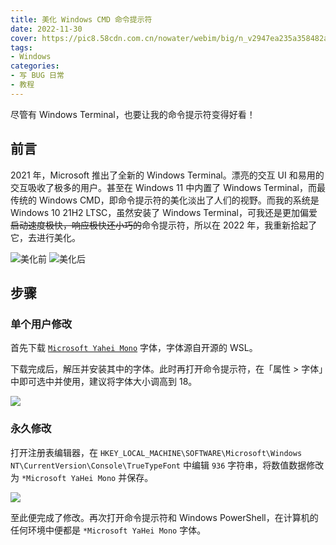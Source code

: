 ```yaml
---
title: 美化 Windows CMD 命令提示符
date: 2022-11-30
cover: https://pic8.58cdn.com.cn/nowater/webim/big/n_v2947ea235a358482a97ac2cad1e1a990e.png
tags:
- Windows
categories:
- 写 BUG 日常
- 教程
---
```

尽管有 Windows Terminal，也要让我的命令提示符变得好看！
<!--more-->

## 前言

2021 年，Microsoft 推出了全新的 Windows Terminal。漂亮的交互 UI 和易用的交互吸收了极多的用户。甚至在 Windows 11 中内置了 Windows Terminal，而最传统的 Windows CMD，即命令提示符的美化淡出了人们的视野。而我的系统是 Windows 10 21H2 LTSC，虽然安装了 Windows Terminal，可我还是更加偏爱~~启动速度极快，响应极快还小巧的~~命令提示符，所以在 2022 年，我重新拾起了它，去进行美化。

![美化前](https://pic5.58cdn.com.cn/nowater/webim/big/n_v274212ca2986d482283b8499501292a79.png)
![美化后](https://pic5.58cdn.com.cn/nowater/webim/big/n_v22e7b9f60710f4d7d91adaf91299ca835.png)

## 步骤

### 单个用户修改

首先下载 [`Microsoft Yahei Mono`](https://github.com/Microsoft/BashOnWindows/files/1362006/Microsoft.YaHei.Mono.zip) 字体，字体源自开源的 WSL。

下载完成后，解压并安装其中的字体。此时再打开命令提示符，在「属性 > 字体」中即可选中并使用，建议将字体大小调高到 18。

![](https://pic5.58cdn.com.cn/nowater/webim/big/n_v26c4546b7fa014f4bb32dc70f6da6e550.png)

### 永久修改

打开注册表编辑器，在 `HKEY_LOCAL_MACHINE\SOFTWARE\Microsoft\Windows NT\CurrentVersion\Console\TrueTypeFont` 中编辑 `936` 字符串，将数值数据修改为 `*Microsoft YaHei Mono` 并保存。

![](https://pic5.58cdn.com.cn/nowater/webim/big/n_v283dd8142946c45b387fb6f8a35c9faef.png)

至此便完成了修改。再次打开命令提示符和 Windows PowerShell，在计算机的任何环境中便都是 `*Microsoft YaHei Mono` 字体。
